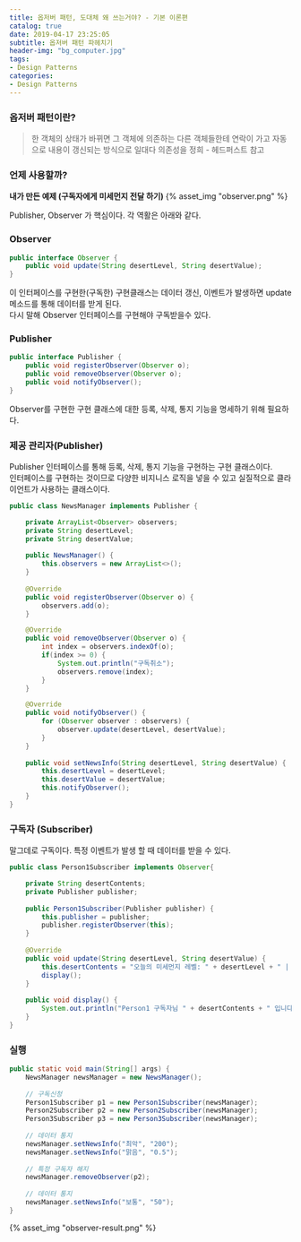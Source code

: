 ```yaml
---
title: 옵저버 패턴, 도대체 왜 쓰는거야? - 기본 이론편
catalog: true
date: 2019-04-17 23:25:05
subtitle: 옵저버 패턴 파헤치기
header-img: "bg_computer.jpg"
tags:
- Design Patterns
categories:
- Design Patterns
---
```


### 옵저버 패턴이란?
> 한 객체의 상태가 바뀌면 그 객체에 의존하는 다른 객체들한테 연락이 가고 자동으로 내용이 갱신되는 방식으로 일대다 의존성을 정희 - 헤드퍼스트 참고


### 언제 사용할까?


**내가 만든 예제 (구독자에게 미세먼지 전달 하기)**
{% asset_img "observer.png" %}  

Publisher, Observer 가 핵심이다. 각 역활은 아래와 같다.

### Observer
~~~ java
public interface Observer {
	public void update(String desertLevel, String desertValue);
}
~~~
이 인터페이스를 구현한(구독한) 구현클래스는 데이터 갱신, 이벤트가 발생하면 update 메소드를 통해 데이터를 받게 된다.  
다시 말해 Observer 인터페이스를 구현해야 구독받을수 있다.


### Publisher
~~~ java
public interface Publisher {
	public void registerObserver(Observer o);
	public void removeObserver(Observer o);
	public void notifyObserver();
}
~~~

Observer를 구현한 구현 클래스에 대한 등록, 삭제, 통지 기능을 명세하기 위해 필요하다.




### 제공 관리자(Publisher)

Publisher 인터페이스를 통해 등록, 삭제, 통지 기능을 구현하는 구현 클래스이다.  
인터페이스를 구현하는 것이므로 다양한 비지니스 로직을 넣을 수 있고 실질적으로 클라이언트가 사용하는 클래스이다.

~~~ java
public class NewsManager implements Publisher {

	private ArrayList<Observer> observers;
	private String desertLevel;
	private String desertValue;
	
	public NewsManager() {
		this.observers = new ArrayList<>();
	}
	
	@Override
	public void registerObserver(Observer o) {
		observers.add(o);
	}

	@Override
	public void removeObserver(Observer o) {
		int index = observers.indexOf(o);
		if(index >= 0) {
			System.out.println("구독취소");
			observers.remove(index);
		}
	}

	@Override
	public void notifyObserver() {
		for (Observer observer : observers) {
			observer.update(desertLevel, desertValue);
		}
	}
	
	public void setNewsInfo(String desertLevel, String desertValue) {
		this.desertLevel = desertLevel;
		this.desertValue = desertValue;
		this.notifyObserver();
	}
}
~~~

### 구독자 (Subscriber)
말그데로 구독이다. 특정 이벤트가 발생 할 때 데이터를 받을 수 있다.


~~~ java
public class Person1Subscriber implements Observer{

	private String desertContents;
	private Publisher publisher;
	
	public Person1Subscriber(Publisher publisher) {
		this.publisher = publisher;
		publisher.registerObserver(this);
	}
	
	@Override
	public void update(String desertLevel, String desertValue) {
		this.desertContents = "오늘의 미세먼지 레벨: " + desertLevel + " | 미세먼지 농도: " + desertValue;
		display();
	}
	
	public void display() {
		System.out.println("Person1 구독자님 " + desertContents + " 입니다.");
	}
}

~~~

### 실행

~~~ java
public static void main(String[] args) {
    NewsManager newsManager = new NewsManager();
    
	// 구독신청
	Person1Subscriber p1 = new Person1Subscriber(newsManager);
    Person2Subscriber p2 = new Person2Subscriber(newsManager);
    Person3Subscriber p3 = new Person3Subscriber(newsManager);
    
	// 데이터 통지
    newsManager.setNewsInfo("최악", "200");
    newsManager.setNewsInfo("맑음", "0.5");
    
	// 특정 구독자 해지
    newsManager.removeObserver(p2);
    
	// 데이터 통지
    newsManager.setNewsInfo("보통", "50");
}
~~~ 

{% asset_img "observer-result.png" %}